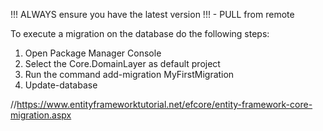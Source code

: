 ﻿
!!! ALWAYS ensure you have the latest version !!! - PULL from remote

To execute a migration on the database do the following steps:

1. Open Package Manager Console
2. Select the Core.DomainLayer as default project
3. Run the command	 add-migration MyFirstMigration
4. Update-database

//https://www.entityframeworktutorial.net/efcore/entity-framework-core-migration.aspx
